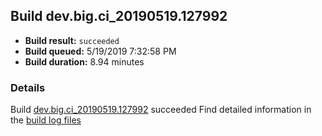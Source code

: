 ## Build dev.big.ci_20190519.127992
- **Build result:** `succeeded`
- **Build queued:** 5/19/2019 7:32:58 PM
- **Build duration:** 8.94 minutes
### Details
Build [dev.big.ci_20190519.127992](https://winappstudio.visualstudio.com/web/build.aspx?pcguid=a4ef43be-68ce-4195-a619-079b4d9834c2&builduri=vstfs%3a%2f%2f%2fBuild%2fBuild%2f27992) succeeded
Find detailed information in the [build log files](https://uwpctdiags.blob.core.windows.net/buildlogs/dev.big.ci_20190519.127992_logs.zip)
